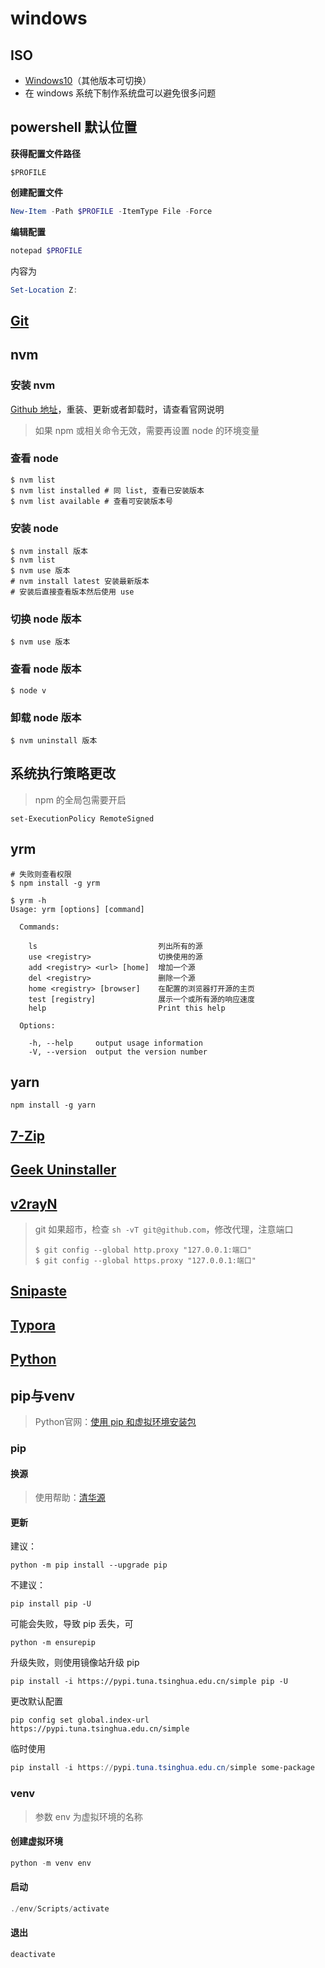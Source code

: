 # windows

## ISO

- [Windows10](https://www.microsoft.com/zh-cn/software-download/windows10ISO)（其他版本可切换）
- 在 windows 系统下制作系统盘可以避免很多问题



## powershell 默认位置

**获得配置文件路径**

```]
$PROFILE
```

**创建配置文件**

```powershell
New-Item -Path $PROFILE -ItemType File -Force
```

**编辑配置**

```powershell
notepad $PROFILE
```

内容为

```powershell
Set-Location Z:
```



## [Git](https://git-scm.com/downloads)



## nvm

### 安装 nvm

[Github 地址](https://github.com/coreybutler/nvm-windows)，重装、更新或者卸载时，请查看官网说明

> 如果 npm 或相关命令无效，需要再设置 node 的环境变量



### 查看 node

```shell
$ nvm list
$ nvm list installed # 同 list, 查看已安装版本
$ nvm list available # 查看可安装版本号
```



### 安装 node

```shell
$ nvm install 版本
$ nvm list
$ nvm use 版本
# nvm install latest 安装最新版本
# 安装后直接查看版本然后使用 use
```



### 切换 node 版本

```shell
$ nvm use 版本
```



### 查看 node 版本

```shell
$ node v
```



### 卸载 node 版本

```shell
$ nvm uninstall 版本
```



## 系统执行策略更改

> npm 的全局包需要开启

```shell
set-ExecutionPolicy RemoteSigned
```



## yrm

```shell
# 失败则查看权限
$ npm install -g yrm
```

```shell
$ yrm -h
Usage: yrm [options] [command]

  Commands:

    ls                           列出所有的源
    use <registry>               切换使用的源
    add <registry> <url> [home]  增加一个源
    del <registry>               删除一个源
    home <registry> [browser]    在配置的浏览器打开源的主页
    test [registry]              展示一个或所有源的响应速度
    help                         Print this help

  Options:

    -h, --help     output usage information
    -V, --version  output the version number
```



## yarn

```shell
npm install -g yarn
```



## [7-Zip](https://7-zip.org/)



## [Geek Uninstaller](https://geekuninstaller.com/)



## [v2rayN](https://github.com/2dust/v2rayN)

> git 如果超市，检查 `sh -vT git@github.com`，修改代理，注意端口
>
> ```shell
> $ git config --global http.proxy "127.0.0.1:端口"
> $ git config --global https.proxy "127.0.0.1:端口"
> ```
>
> 



## [Snipaste](https://zh.snipaste.com/)



## [Typora](https://typoraio.cn/)



## [Python](https://www.python.org/downloads/)



## pip与venv

> Python官网：[使用 pip 和虚拟环境安装包](https://packaging.python.org/en/latest/guides/installing-using-pip-and-virtual-environments/#creating-a-virtual-environment)



### pip

#### 换源

> 使用帮助：[清华源](https://mirrors.tuna.tsinghua.edu.cn/help/pypi/)

#### 更新

建议：

```
python -m pip install --upgrade pip
```

不建议：

```shell
pip install pip -U
```

可能会失败，导致 pip 丢失，可

```shell
python -m ensurepip
```

升级失败，则使用镜像站升级 pip

```shell
pip install -i https://pypi.tuna.tsinghua.edu.cn/simple pip -U
```

更改默认配置

```
pip config set global.index-url https://pypi.tuna.tsinghua.edu.cn/simple
```

临时使用

```powershell
pip install -i https://pypi.tuna.tsinghua.edu.cn/simple some-package
```



### venv

> 参数 env 为虚拟环境的名称



#### 创建虚拟环境

```powershell
python -m venv env
```



#### 启动

```powershell
./env/Scripts/activate
```



#### 退出

```powershell
deactivate
```


